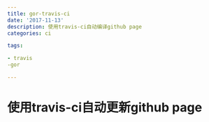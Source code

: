 ```yaml
---
title: gor-travis-ci
date: '2017-11-13'
description: 使用travis-ci自动编译github page
categories: ci

tags:

- travis
-gor

---
```


# 使用travis-ci自动更新github page


